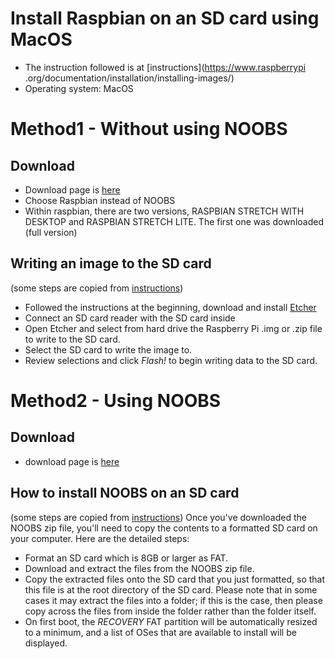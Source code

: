 
# Install Raspbian on an SD card using MacOS

* The instruction followed is at [instructions](https://www.raspberrypi
.org/documentation/installation/installing-images/)
* Operating system: MacOS

# Method1 - Without using NOOBS

## Download 

* Download page is [here](https://www.raspberrypi.org/downloads/)
* Choose Raspbian instead of NOOBS
* Within raspbian, there are two versions, RASPBIAN STRETCH WITH DESKTOP and RASPBIAN STRETCH 
LITE. The first one was downloaded (full version)

## Writing an image to the SD card 

(some steps are copied from [instructions](https://www.raspberrypi.org/documentation/installation/installing-images/))
* Followed the instructions at the beginning, download and install [Etcher](https://etcher.io/)
* Connect an SD card reader with the SD card inside 
* Open Etcher and select from hard drive the Raspberry Pi .img or  .zip file to write to the SD 
card.
* Select the SD card to write the image to.
* Review selections and click *Flash!* to begin writing data to the SD card.


# Method2 - Using NOOBS

## Download

* download page is [here](https://www.raspberrypi.org/downloads/noobs/)

## How to install NOOBS on an SD card

(some steps are copied from [instructions](https://www.raspberrypi.org/documentation/installation/noobs.md))
Once you've downloaded the NOOBS zip file, you'll need to copy the contents to a formatted SD 
card on your computer. Here are the detailed steps: 
* Format an SD card which is 8GB or larger as FAT. 
* Download and extract the files from the NOOBS zip file.
* Copy the extracted files onto the SD card that you just formatted, so that this file is at 
the root directory of the SD card. Please note that in some cases it may extract the files into 
a folder; if this is the case, then please copy across the files from inside the folder rather 
than the folder itself.
* On first boot, the *RECOVERY* FAT partition will be automatically resized to a minimum, and a 
list of OSes that are available to install will be displayed.

